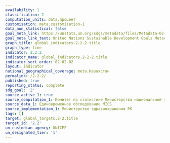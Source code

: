 ```yaml
---
availability: 1
classification: 2
computation_units: data.процент
customisation: meta.customisation-1
data_non_statistical: false
goal_meta_link: https://unstats.un.org/sdgs/metadata/files/Metadata-02-02-02a.pdf
goal_meta_link_text: United Nations Sustainable Development Goals Metadata (pdf 232kB)
graph_title: global_indicators.2-2-2.title
graph_type: line
indicator: 2.2.2
indicator_name: global_indicators.2-2-2.title
indicator_sort_order: 02-02-02
layout: indicator
national_geographical_coverage: meta.Казахстан
permalink: /2-2-2/
published: true
reporting_status: complete
sdg_goal: '2'
source_active_1: true
source_compilation_1: Комитет по статистике Министерства национальной экономики РК
source_data_1: Единовременное обследование МICS
source_implementation_1: Министерство здравоохранения РК
tags: []
target: global_targets.2-2.title
target_id: '2.2'
un_custodian_agency: UNICEF
un_designated_tier: '1'
---
```

